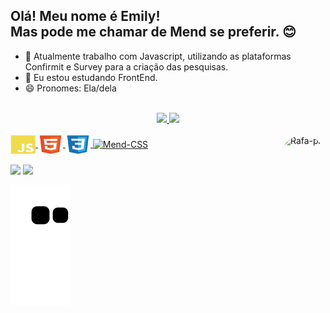 ## Olá! Meu nome é Emily! <br> Mas pode me chamar de Mend se preferir. 😊


- 🔭 Atualmente trabalho com Javascript, utilizando as plataformas Confirmit e Survey para a criação das pesquisas.
- 🌱 Eu estou estudando FrontEnd.
- 😄 Pronomes: Ela/dela

<br>

<div align="center">
  <a href="https://github.com/EmilySSouza">
  <img height="180em" src="https://github-readme-stats.vercel.app/api?username=EmilySSouza&show_icons=true&theme=gotham&include_all_commits=true&count_private=true"/>
  <img height="180em" src="https://github-readme-stats.vercel.app/api/top-langs/?username=EmilySSouza&layout=compact&langs_count=7&theme=gotham"/>
</div>

</div>
<div style="display: inline_block"><br>
  <img align="center" alt="Mend-Js" height="30" width="40" src="https://raw.githubusercontent.com/devicons/devicon/master/icons/javascript/javascript-plain.svg">
  <img align="center" alt="Mend-HTML" height="30" width="40" src="https://raw.githubusercontent.com/devicons/devicon/master/icons/html5/html5-original.svg">
  <img align="center" alt="Mend-CSS" height="30" width="40" src="https://raw.githubusercontent.com/devicons/devicon/master/icons/css3/css3-original.svg">
  <img align="center" alt="Mend-CSS" height="30" width="40" src="https://raw.githubusercontent.com/jmnote/z-icons/master/svg/csharp.svg">
  <img align="right" alt="Rafa-pic" height="150" style="border-radius:50px;" src="https://static-cdn.jtvnw.net/jtv_user_pictures/cf39d8e1-8756-4af0-bfc0-fabc33a5e360-profile_image-300x300.png">
</div>

<br>

<div> 
  <a href = "mailto:emilyssouza05@gmail.com"><img src="https://img.shields.io/badge/-Gmail-%23333?style=for-the-badge&logo=gmail&logoColor=white" target="_blank"></a>
  <a href="https://www.linkedin.com/in/emily-ssouza" target="_blank"><img src="https://img.shields.io/badge/-LinkedIn-%230077B5?style=for-the-badge&logo=linkedin&logoColor=white" target="_blank"></a> 
</div>

  ![Snake animation](https://github.com/EmilySSouza/EmilySSouza/blob/output/github-contribution-grid-snake.svg)
